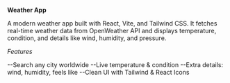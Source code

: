 **Weather App**

A modern weather app built with React, Vite, and Tailwind CSS.
It fetches real-time weather data from OpenWeather API and displays temperature, condition, and details like wind, humidity, and pressure.

*Features*

--Search any city worldwide 
--Live temperature & condition
--Extra details: wind, humidity, feels like
--Clean UI with Tailwind & React Icons 
